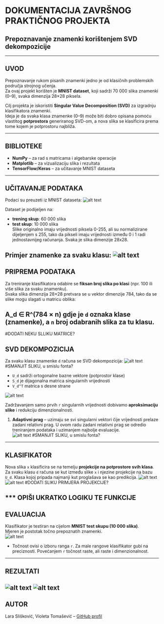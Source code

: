 # DOKUMENTACIJA ZAVRŠNOG PRAKTIČNOG PROJEKTA
## Prepoznavanje znamenki korištenjem SVD dekompozicije

---

## UVOD
Prepoznavanje rukom pisanih znamenki jedno je od klasičnih problemskih područja strojnog učenja.  
Za ovaj projekt korišten je **MNIST dataset**, koji sadrži 70 000 slika znamenki (0–9), svaka dimenzija 28×28 piksela.  

Cilj projekta je iskoristiti **Singular Value Decomposition (SVD)** za izgradnju klasifikatora znamenki.  
Ideja je da svaka klasa znamenke (0–9) može biti dobro opisana pomoću vlastitog **potprostora** generiranog SVD-om, a nova slika se klasificira prema tome kojem je potprostoru najbliža.

---

## BIBLIOTEKE
- **NumPy** – za rad s matricama i algebarske operacije  
- **Matplotlib** – za vizualizaciju slika i rezultata  
- **TensorFlow/Keras** – za učitavanje MNIST dataseta  

---

## UČITAVANJE PODATAKA
Podaci su preuzeti iz MNIST dataseta:
![alt text](image-2.png) 

Dataset je podijeljen na:  
- **trening skup**: 60 000 slika  
- **test skup**: 10 000 slika  
Slike originalno imaju vrijednosti piksela 0-255, ali su normalizirane dijeljenjem s 255, tako da pikseli imaju vrijednosti između 0 i 1 radi jednostavnijeg računanja. 
Svaka je slika dimenzije 28x28.

Primjer znamenke za svaku klasu: 
![alt text](image-10.png)
---

## PRIPREMA PODATAKA
Za treniranje klasifikatora odabire se **fiksan broj slika po klasi** (npr. 100 ili više slika za svaku znamenku).  
Svaka slika dimenzija 28×28 pretvara se u vektor dimenzije 784, tako da se slike mogu slagati u matricu oblika:


A_d ∈ R^(784 × n)
gdje je `d` oznaka klase (znamenke), a `n` broj odabranih slika za tu klasu.
---
#DODATI NEKU SLLIKU MATRICE?

## SVD DEKOMPOZICIJA
Za svaku klasu znamenke `d` računa se SVD dekompozicija:
![alt text](image.png) #SMANJIT SLIKU, u smislu fonta?
- `U_d` sadrži ortogonalne bazne vektore (potprostor klase)  
- `S_d` je dijagonalna matrica singularnih vrijednosti  
- `V_d^T` matrica s desne strane 


![alt text](images/svd_image.png) 

Zadržavanjem samo prvih `r` singularnih vrijednosti dobivamo **aproksimaciju slike** i redukciju dimenzionalnosti.  

1. **Adaptivni prag** – uzimaju se svi singularni vektori čije vrijednosti prelaze zadani relativni prag. 
U ovom radu zadani relativni prag se odredio treniranjem podataka i uzimanjem najbolje evaluacije.  
![alt text](image-1.png) #SMANJIT SLIKU, u smislu fonta?
---

## KLASIFIKATOR
Nova slika `x` klasificira se na temelju **projekcije na potprostore svih klasa**.  
Za svaku klasu `d` računa se kut između slike `x` i njezine projekcije na bazu `U_d`. Klasa kojoj pripada najmanji kut proglašava se kao predikcija.
![alt text](image-4.png) 
![alt text](image-5.png)
#DODATI SLIKU PRIMJERA PROJEKCIJE?

*** OPIŠI UKRATKO LOGIKU TE FUNKCIJE
---

## EVALUACIJA
Klasifikator je testiran na cijelom **MNIST test skupu (10 000 slika)**.  
Mjeren je postotak točno prepoznatih znamenki.  
![alt text](image-6.png)

- Točnost ovisi o izboru ranga `r`. Za male rangove klasifikator gubi na preciznosti. Povećanjem `r` točnost raste, ali raste i dimenzionalnost.
---

## REZULTATI
![alt text](image-8.png)
![alt text](image-9.png)
---


## AUTOR
Lara Slišković, Violeta Tomašević – [GitHub profil](https://github.com/tvojprofil)